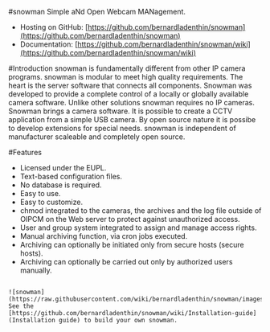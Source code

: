 #snowman
Simple aNd Open Webcam MANagement.
  * Hosting on GitHub: [https://github.com/bernardladenthin/snowman](https://github.com/bernardladenthin/snowman)
  * Documentation: [https://github.com/bernardladenthin/snowman/wiki](https://github.com/bernardladenthin/snowman/wiki)

#Introduction
snowman is fundamentally different from other IP camera programs.
snowman is modular to meet high quality requirements.
The heart is the server software that connects all components.
Snowman was developed to provide a complete control of a locally or globally available camera software.
Unlike other solutions snowman requires no IP cameras.
Snowman brings a camera software.
It is possible to create a CCTV application from a simple USB camera.
By open source nature it is possibe to develop extensions for special needs.
snowman is independent of manufacturer scaleable and completely open source.

#Features
  * Licensed under the EUPL.
  * Text-based configuration files.
  * No database is required.
  * Easy to use.
  * Easy to customize.
  * chmod integrated to the cameras, the archives and the log file outside of OIPCM on the Web server to protect against unauthorized access.
  * User and group system integrated to assign and manage access rights.
  * Manual archiving function, via cron jobs executed.
  * Archiving can optionally be initiated only from secure hosts (secure hosts).
  * Archiving can optionally be carried out only by authorized users manually.

~~~~

![snowman](https://raw.githubusercontent.com/wiki/bernardladenthin/snowman/images/snowman.png)
See the [https://github.com/bernardladenthin/snowman/wiki/Installation-guide](Installation guide) to build your own snowman.

